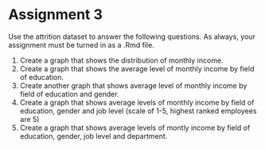 Assignment 3
================

Use the attrition dataset to answer the following questions. As always, your assignment must be turned in as a .Rmd file.

1.  Create a graph that shows the distribution of monthly income.
2.  Create a graph that shows the average level of monthly income by field of education.
3.  Create another graph that shows average level of monthly income by field of education and gender.
4.  Create a graph that shows average levels of monthly income by field of education, gender and job level (scale of 1-5, highest ranked employees are 5)
5.  Create a graph that shows average levels of montly income by field of education, gender, job level and department.
